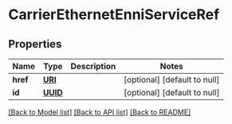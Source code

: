 # CarrierEthernetEnniServiceRef
## Properties

Name | Type | Description | Notes
------------ | ------------- | ------------- | -------------
**href** | [**URI**](URI.md) |  | [optional] [default to null]
**id** | [**UUID**](UUID.md) |  | [optional] [default to null]

[[Back to Model list]](../README.md#documentation-for-models) [[Back to API list]](../README.md#documentation-for-api-endpoints) [[Back to README]](../README.md)

